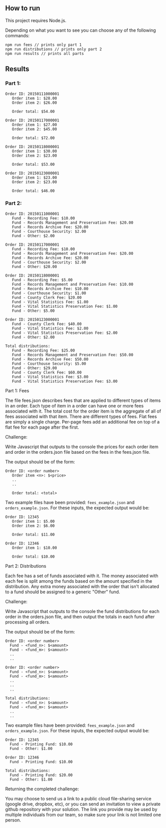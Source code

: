 ## How to run

This project requires Node.js.

Depending on what you want to see you can choose any of the following commands:

```
npm run fees // prints only part 1
npm run distributions // prints only part 2
npm run results // prints all parts
```

## Results

### Part 1:

```
Order ID: 20150111000001
   Order item 1: $28.00
   Order item 2: $26.00

   Order total: $54.00

Order ID: 20150117000001
   Order item 1: $27.00
   Order item 2: $45.00

   Order total: $72.00

Order ID: 20150118000001
   Order item 1: $30.00
   Order item 2: $23.00

   Order total: $53.00

Order ID: 20150123000001
   Order item 1: $23.00
   Order item 2: $23.00

   Order total: $46.00
```
### Part 2:

```
Order ID: 20150111000001
   Fund - Recording Fee: $10.00
   Fund - Records Management and Preservation Fee: $20.00
   Fund - Records Archive Fee: $20.00
   Fund - Courthouse Security: $2.00
   Fund - Other: $2.00

Order ID: 20150117000001
   Fund - Recording Fee: $10.00
   Fund - Records Management and Preservation Fee: $20.00
   Fund - Records Archive Fee: $20.00
   Fund - Courthouse Security: $2.00
   Fund - Other: $20.00

Order ID: 20150118000001
   Fund - Recording Fee: $5.00
   Fund - Records Management and Preservation Fee: $10.00
   Fund - Records Archive Fee: $10.00
   Fund - Courthouse Security: $1.00
   Fund - County Clerk Fee: $20.00
   Fund - Vital Statistics Fee: $1.00
   Fund - Vital Statistics Preservation Fee: $1.00
   Fund - Other: $5.00

Order ID: 20150123000001
   Fund - County Clerk Fee: $40.00
   Fund - Vital Statistics Fee: $2.00
   Fund - Vital Statistics Preservation Fee: $2.00
   Fund - Other: $2.00

Total distributions:
   Fund - Recording Fee: $25.00
   Fund - Records Management and Preservation Fee: $50.00
   Fund - Records Archive Fee: $50.00
   Fund - Courthouse Security: $5.00
   Fund - Other: $29.00
   Fund - County Clerk Fee: $60.00
   Fund - Vital Statistics Fee: $3.00
   Fund - Vital Statistics Preservation Fee: $3.00
```

Part 1: Fees

The file fees.json describes fees that are applied to different types of items in an order. Each type of item in a order can have one or more fees associated with it.
The total cost for the order item is the aggregate of all of fees associated with that item. There are different types of fees. Flat fees are simply a single charge. Per-page fees add an additional fee on top of a flat fee for each page after the first.

Challenge:

Write Javascript that outputs to the console the prices for each order item and order in the orders.json file based on the fees in the fees.json file. 

The output should be of the form:  
```
Order ID: <order number>  
   Order item <n>: $<price>  
   ..
   ..

   Order total: <total>
```

Two example files have been provided:  `fees_example.json` and `orders_example.json`.  For these inputs, the expected output would be:
```
Order ID: 12345
   Order item 1: $5.00
   Order item 2: $6.00

   Order total: $11.00

Order ID: 12346
   Order item 1: $10.00

   Order total: $10.00
```


Part 2: Distributions

Each fee has a set of funds associated with it. The money associated with each fee is split among the funds based on the amount specified in the distribution. Any extra money associated with the order that isn't allocated to a fund should be assigned to a generic "Other" fund.

Challenge:

Write Javascript that outputs to the console the fund distributions for each order in the orders.json file, and then output the totals in each fund after processing all orders.

The output should be of the form:  
```
Order ID: <order number>  
  Fund - <fund_n>: $<amount>
  Fund - <fund_m>: $<amount>
  ..  
  ..  

Order ID: <order number>
  Fund - <fund_n>: $<amount>
  Fund - <fund_m>: $<amount>
  ..  
  ..  
  ..  

Total distributions:
  Fund - <fund_n>: $<amount>
  Fund - <fund_m>: $<amount>
  ..  
  ..  
```

Two example files have been provided:  `fees_example.json` and `orders_example.json`.  For these inputs, the expected output would be:
```
Order ID: 12345
  Fund - Printing Fund: $10.00
  Fund - Other: $1.00

Order ID: 12346
  Fund - Printing Fund: $10.00

Total distributions:
  Fund - Printing Fund: $20.00
  Fund - Other: $1.00
```


Returning the completed challenge:

You may choose to send us a link to a public cloud file-sharing service (google drive, dropbox, etc), or you can send an invitation to view a private github repository with your solution.  The link you provide may be used by multiple individuals from our team, so make sure your link is not limited one person.
